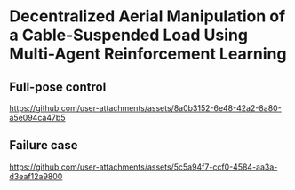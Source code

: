# Decentralized Aerial Manipulation of a Cable-Suspended Load Using Multi-Agent Reinforcement Learning

## Full-pose control
https://github.com/user-attachments/assets/8a0b3152-6e48-42a2-8a80-a5e094ca47b5

## Failure case
https://github.com/user-attachments/assets/5c5a94f7-ccf0-4584-aa3a-d3eaf12a9800

